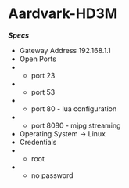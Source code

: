 # Aardvark-HD3M

**_Specs_**
* Gateway Address 192.168.1.1
* Open Ports 
* * port 23
* * port 53
* * port 80 - lua configuration
* * port 8080 - mjpg streaming
* Operating System -> Linux
* Credentials
* * root
* * no password